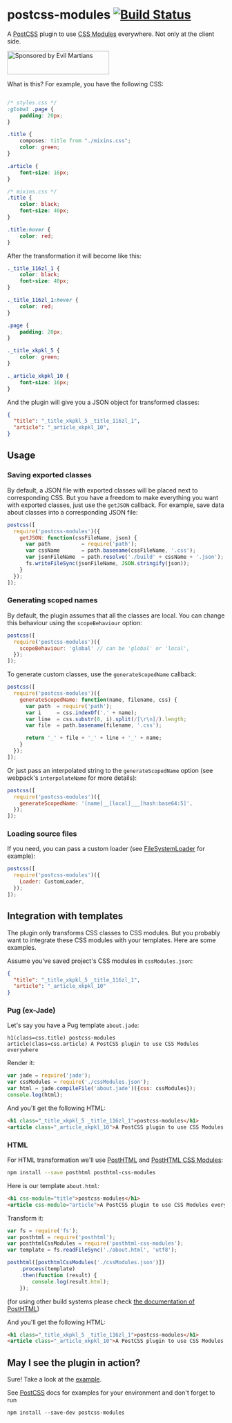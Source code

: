 # postcss-modules [![Build Status][ci-img]][ci]

A [PostCSS] plugin to use [CSS Modules] everywhere. Not only at the client side.

[PostCSS]:      https://github.com/postcss/postcss
[ci-img]:       https://travis-ci.org/css-modules/postcss-modules.svg
[ci]:           https://travis-ci.org/css-modules/postcss-modules
[CSS Modules]:  https://github.com/css-modules/css-modules

<a href="https://evilmartians.com/?utm_source=postcss-modules">
<img src="https://evilmartians.com/badges/sponsored-by-evil-martians.svg" alt="Sponsored by Evil Martians" width="236" height="54">
</a>

What is this? For example, you have the following CSS:

```css

/* styles.css */
:global .page {
    padding: 20px;
}

.title {
    composes: title from "./mixins.css";
    color: green;
}

.article {
    font-size: 16px;
}

/* mixins.css */
.title {
    color: black;
    font-size: 40px;
}

.title:hover {
    color: red;
}

```
After the transformation it will become like this:

```css
._title_116zl_1 {
    color: black;
    font-size: 40px;
}

._title_116zl_1:hover {
    color: red;
}

.page {
    padding: 20px;
}

._title_xkpkl_5 {
    color: green;
}

._article_xkpkl_10 {
    font-size: 16px;
}
```

And the plugin will give you a JSON object for transformed classes:
```json
{
  "title": "_title_xkpkl_5 _title_116zl_1",
  "article": "_article_xkpkl_10",
}
```


## Usage

### Saving exported classes

By default, a JSON file with exported classes will be placed next to corresponding CSS.
But you have a freedom to make everything you want with exported classes, just
use the `getJSON` callback. For example, save data about classes into a corresponding JSON file:

```js
postcss([
  require('postcss-modules')({
    getJSON: function(cssFileName, json) {
      var path          = require('path');
      var cssName       = path.basename(cssFileName, '.css');
      var jsonFileName  = path.resolve('./build' + cssName + '.json');
      fs.writeFileSync(jsonFileName, JSON.stringify(json));
    }
  });
]);
```

### Generating scoped names

By default, the plugin assumes that all the classes are local. You can change
this behaviour using the `scopeBehaviour` option:

```js
postcss([
  require('postcss-modules')({
    scopeBehaviour: 'global' // can be 'global' or 'local',
  });
]);
```

To generate custom classes, use the `generateScopedName` callback:

```js
postcss([
  require('postcss-modules')({
    generateScopedName: function(name, filename, css) {
      var path  = require('path');
      var i     = css.indexOf('.' + name);
      var line  = css.substr(0, i).split(/[\r\n]/).length;
      var file  = path.basename(filename, '.css');

      return '_' + file + '_' + line + '_' + name;
    }
  });
]);
```

Or just pass an interpolated string to the `generateScopedName` option (see webpack's `interpolateName` for more details):

```js
postcss([
  require('postcss-modules')({
    generateScopedName: '[name]__[local]___[hash:base64:5]',
  });
]);
```

### Loading source files

If you need, you can pass a custom loader (see [FileSystemLoader] for example):

```js
postcss([
  require('postcss-modules')({
    Loader: CustomLoader,
  });
]);
```

## Integration with templates
The plugin only transforms CSS classes to CSS modules.
But you probably want to integrate these CSS modules with your templates.
Here are some examples.

Assume you've saved project's CSS modules in `cssModules.json`:

```json
{
  "title": "_title_xkpkl_5 _title_116zl_1",
  "article": "_article_xkpkl_10"
}
```


### Pug (ex-Jade)
Let's say you have a Pug template `about.jade`:
```jade
h1(class=css.title) postcss-modules
article(class=css.article) A PostCSS plugin to use CSS Modules everywhere
```

Render it:
```js
var jade = require('jade');
var cssModules = require('./cssModules.json');
var html = jade.compileFile('about.jade')({css: cssModules});
console.log(html);
```

And you'll get the following HTML:
```html
<h1 class="_title_xkpkl_5 _title_116zl_1">postcss-modules</h1>
<article class="_article_xkpkl_10">A PostCSS plugin to use CSS Modules everywhere</article>
```


### HTML
For HTML transformation we'll use [PostHTML](https://github.com/posthtml/posthtml) and [PostHTML CSS Modules](https://github.com/maltsev/posthtml-css-modules):
```bash
npm install --save posthtml posthtml-css-modules
```

Here is our template `about.html`:
```html
<h1 css-module="title">postcss-modules</h1>
<article css-module="article">A PostCSS plugin to use CSS Modules everywhere</article>
```

Transform it:
```js
var fs = require('fs');
var posthtml = require('posthtml');
var posthtmlCssModules = require('posthtml-css-modules');
var template = fs.readFileSync('./about.html', 'utf8');

posthtml([posthtmlCssModules('./cssModules.json')])
    .process(template)
    .then(function (result) {
        console.log(result.html);
    });
```
(for using other build systems please check [the documentation of PostHTML](https://github.com/posthtml/posthtml/blob/master/README.md))


And you'll get the following HTML:
```html
<h1 class="_title_xkpkl_5 _title_116zl_1">postcss-modules</h1>
<article class="_article_xkpkl_10">A PostCSS plugin to use CSS Modules everywhere</article>
```


## May I see the plugin in action?
Sure! Take a look at the [example](https://github.com/outpunk/postcss-modules-example).

See [PostCSS] docs for examples for your environment and don't forget to run
```
npm install --save-dev postcss-modules
```

[FileSystemLoader]: https://github.com/css-modules/css-modules-loader-core/blob/master/src/file-system-loader.js
[webpack's `interpolateName`]: https://github.com/webpack/loader-utils#interpolatename
